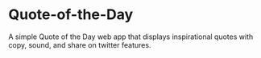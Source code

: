 # Quote-of-the-Day
A simple Quote of the Day web app that displays inspirational quotes with copy, sound, and share on twitter features.
